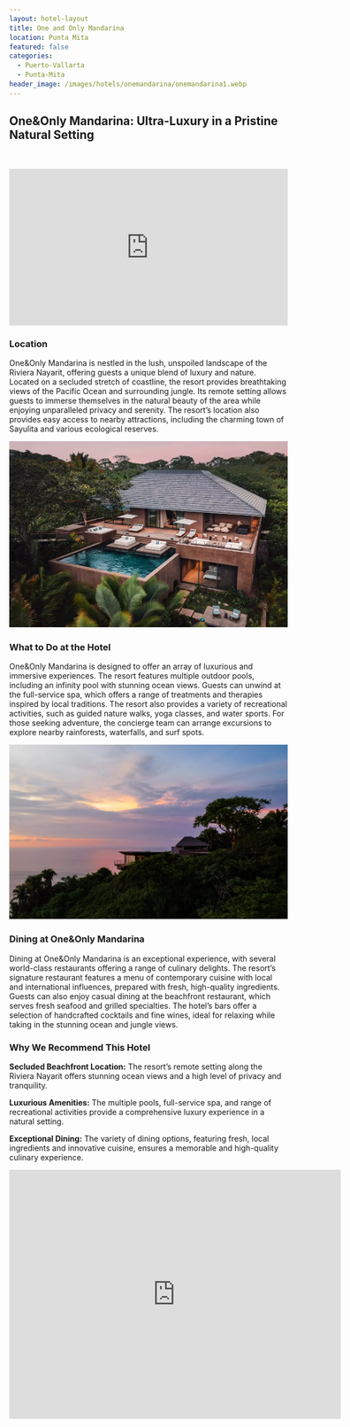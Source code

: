 ```yaml
---
layout: hotel-layout
title: One and Only Mandarina
location: Punta Mita
featured: false
categories:
  - Puerto-Vallarta
  - Punta-Mita
header_image: /images/hotels/onemandarina/onemandarina1.webp
---
```

## One&Only Mandarina: Ultra-Luxury in a Pristine Natural Setting

&nbsp;

<style>.embed-container { position: relative; padding-bottom: 56.25%; height: 0; overflow: hidden; max-width: 100%; } .embed-container iframe, .embed-container object, .embed-container embed { position: absolute; top: 0; left: 0; width: 100%; height: 100%; }</style>

<div class="embed-container"><iframe src="https://www.youtube.com/embed/YNL9cJ5N_cQ" frameborder="0" allowfullscreen=""></iframe></div>

### Location

One&Only Mandarina is nestled in the lush, unspoiled landscape of the Riviera Nayarit, offering guests a unique blend of luxury and nature. Located on a secluded stretch of coastline, the resort provides breathtaking views of the Pacific Ocean and surrounding jungle. Its remote setting allows guests to immerse themselves in the natural beauty of the area while enjoying unparalleled privacy and serenity. The resort’s location also provides easy access to nearby attractions, including the charming town of Sayulita and various ecological reserves.

![](/images/hotels/onemandarina/onemandarina2.webp)

### What to Do at the Hotel

One&Only Mandarina is designed to offer an array of luxurious and immersive experiences. The resort features multiple outdoor pools, including an infinity pool with stunning ocean views. Guests can unwind at the full-service spa, which offers a range of treatments and therapies inspired by local traditions. The resort also provides a variety of recreational activities, such as guided nature walks, yoga classes, and water sports. For those seeking adventure, the concierge team can arrange excursions to explore nearby rainforests, waterfalls, and surf spots.

![](/images/hotels/onemandarina/onemandarina4.webp)

### Dining at One&Only Mandarina

Dining at One&Only Mandarina is an exceptional experience, with several world-class restaurants offering a range of culinary delights. The resort’s signature restaurant features a menu of contemporary cuisine with local and international influences, prepared with fresh, high-quality ingredients. Guests can also enjoy casual dining at the beachfront restaurant, which serves fresh seafood and grilled specialties. The hotel’s bars offer a selection of handcrafted cocktails and fine wines, ideal for relaxing while taking in the stunning ocean and jungle views.

### Why We Recommend This Hotel

**Secluded Beachfront Location:** The resort’s remote setting along the Riviera Nayarit offers stunning ocean views and a high level of privacy and tranquility.&nbsp;

**Luxurious Amenities:** The multiple pools, full-service spa, and range of recreational activities provide a comprehensive luxury experience in a natural setting.&nbsp;

**Exceptional Dining:** The variety of dining options, featuring fresh, local ingredients and innovative cuisine, ensures a memorable and high-quality culinary experience.&nbsp;

<div class='map-container center'>

<iframe src="https://www.google.com/maps/embed?pb=!1m18!1m12!1m3!1d3725.368536340375!2d-105.33584135143585!3d20.97785923982429!2m3!1f0!2f0!3f0!3m2!1i1024!2i768!4f13.1!3m3!1m2!1s0x842123458b805dc5%3A0x715d407eff8e41f1!2sOne%26Only%20Mandarina!5e0!3m2!1ses!2smx!4v1723603677376!5m2!1ses!2smx" width="600" height="450" style="border:0;" allowfullscreen="" loading="lazy" referrerpolicy="no-referrer-when-downgrade"></iframe>

</div>
&nbsp;
